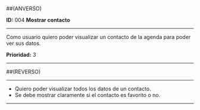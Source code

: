 ##(ANVERSO)

__ID:__ 004                 __Mostrar contacto__
___

Como usuario quiero poder visualizar un contacto de la agenda para
poder ver sus datos.


  __Prioridad:__ 3  

___

##(REVERSO)
___

- Quiero poder visualizar todos los datos de un contacto.
- Se debe mostrar claramente si el contacto es favorito o no.

___
